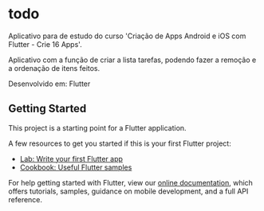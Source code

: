 # todo

Aplicativo para de estudo do curso 'Criação de Apps Android e iOS com Flutter - Crie 16 Apps'.

Aplicativo com a função de criar a lista tarefas, podendo fazer a remoção e a ordenação de itens feitos.

Desenvolvido em: Flutter

## Getting Started

This project is a starting point for a Flutter application.

A few resources to get you started if this is your first Flutter project:

- [Lab: Write your first Flutter app](https://flutter.dev/docs/get-started/codelab)
- [Cookbook: Useful Flutter samples](https://flutter.dev/docs/cookbook)

For help getting started with Flutter, view our
[online documentation](https://flutter.dev/docs), which offers tutorials,
samples, guidance on mobile development, and a full API reference.
